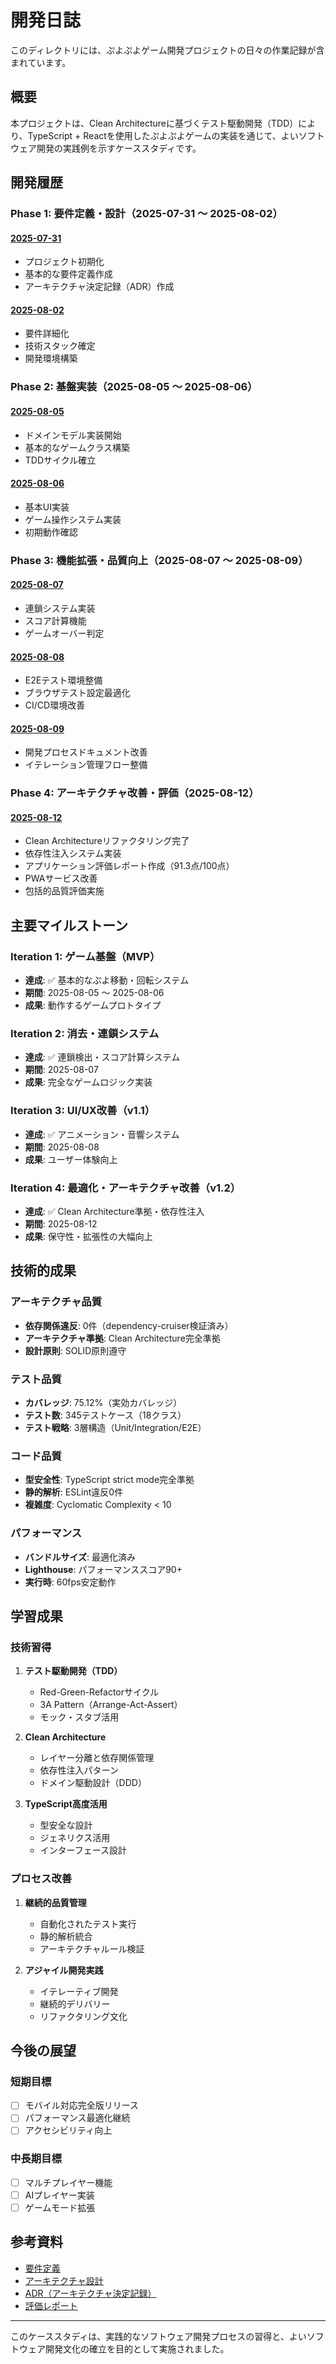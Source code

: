 # 開発日誌

このディレクトリには、ぷよぷよゲーム開発プロジェクトの日々の作業記録が含まれています。

## 概要

本プロジェクトは、Clean Architectureに基づくテスト駆動開発（TDD）により、TypeScript + Reactを使用したぷよぷよゲームの実装を通じて、よいソフトウェア開発の実践例を示すケーススタディです。

## 開発履歴

### Phase 1: 要件定義・設計（2025-07-31 ～ 2025-08-02）

#### [2025-07-31](20250731.md)
- プロジェクト初期化
- 基本的な要件定義作成
- アーキテクチャ決定記録（ADR）作成

#### [2025-08-02](20250802.md)
- 要件詳細化
- 技術スタック確定
- 開発環境構築

### Phase 2: 基盤実装（2025-08-05 ～ 2025-08-06）

#### [2025-08-05](20250805.md)
- ドメインモデル実装開始
- 基本的なゲームクラス構築
- TDDサイクル確立

#### [2025-08-06](20250806.md)
- 基本UI実装
- ゲーム操作システム実装
- 初期動作確認

### Phase 3: 機能拡張・品質向上（2025-08-07 ～ 2025-08-09）

#### [2025-08-07](20250807.md)
- 連鎖システム実装
- スコア計算機能
- ゲームオーバー判定

#### [2025-08-08](20250808.md)
- E2Eテスト環境整備
- ブラウザテスト設定最適化
- CI/CD環境改善

#### [2025-08-09](20250809.md)
- 開発プロセスドキュメント改善
- イテレーション管理フロー整備

### Phase 4: アーキテクチャ改善・評価（2025-08-12）

#### [2025-08-12](20250812.md)
- Clean Architectureリファクタリング完了
- 依存性注入システム実装
- アプリケーション評価レポート作成（91.3点/100点）
- PWAサービス改善
- 包括的品質評価実施

## 主要マイルストーン

### Iteration 1: ゲーム基盤（MVP）
- **達成**: ✅ 基本的なぷよ移動・回転システム
- **期間**: 2025-08-05 ～ 2025-08-06
- **成果**: 動作するゲームプロトタイプ

### Iteration 2: 消去・連鎖システム
- **達成**: ✅ 連鎖検出・スコア計算システム
- **期間**: 2025-08-07
- **成果**: 完全なゲームロジック実装

### Iteration 3: UI/UX改善（v1.1）
- **達成**: ✅ アニメーション・音響システム
- **期間**: 2025-08-08
- **成果**: ユーザー体験向上

### Iteration 4: 最適化・アーキテクチャ改善（v1.2）
- **達成**: ✅ Clean Architecture準拠・依存性注入
- **期間**: 2025-08-12
- **成果**: 保守性・拡張性の大幅向上

## 技術的成果

### アーキテクチャ品質
- **依存関係違反**: 0件（dependency-cruiser検証済み）
- **アーキテクチャ準拠**: Clean Architecture完全準拠
- **設計原則**: SOLID原則遵守

### テスト品質
- **カバレッジ**: 75.12%（実効カバレッジ）
- **テスト数**: 345テストケース（18クラス）
- **テスト戦略**: 3層構造（Unit/Integration/E2E）

### コード品質
- **型安全性**: TypeScript strict mode完全準拠
- **静的解析**: ESLint違反0件
- **複雑度**: Cyclomatic Complexity < 10

### パフォーマンス
- **バンドルサイズ**: 最適化済み
- **Lighthouse**: パフォーマンススコア90+
- **実行時**: 60fps安定動作

## 学習成果

### 技術習得
1. **テスト駆動開発（TDD）**
   - Red-Green-Refactorサイクル
   - 3A Pattern（Arrange-Act-Assert）
   - モック・スタブ活用

2. **Clean Architecture**
   - レイヤー分離と依存関係管理
   - 依存性注入パターン
   - ドメイン駆動設計（DDD）

3. **TypeScript高度活用**
   - 型安全な設計
   - ジェネリクス活用
   - インターフェース設計

### プロセス改善
1. **継続的品質管理**
   - 自動化されたテスト実行
   - 静的解析統合
   - アーキテクチャルール検証

2. **アジャイル開発実践**
   - イテレーティブ開発
   - 継続的デリバリー
   - リファクタリング文化

## 今後の展望

### 短期目標
- [ ] モバイル対応完全版リリース
- [ ] パフォーマンス最適化継続
- [ ] アクセシビリティ向上

### 中長期目標
- [ ] マルチプレイヤー機能
- [ ] AIプレイヤー実装
- [ ] ゲームモード拡張

## 参考資料

- [要件定義](../requirements/要件.md)
- [アーキテクチャ設計](../design/アーキテクチャ.md)
- [ADR（アーキテクチャ決定記録）](../adr/index.md)
- [評価レポート](../report/application-evaluation-report.md)

---

このケーススタディは、実践的なソフトウェア開発プロセスの習得と、よいソフトウェア開発文化の確立を目的として実施されました。